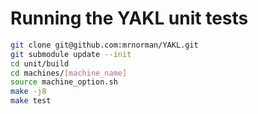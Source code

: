 # Running the YAKL unit tests

```bash
git clone git@github.com:mrnorman/YAKL.git
git submodule update --init
cd unit/build
cd machines/[machine_name]
source machine_option.sh
make -j8
make test
```

